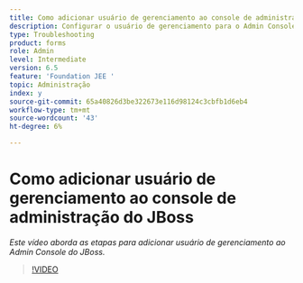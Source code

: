 ```yaml
---
title: Como adicionar usuário de gerenciamento ao console de administração do JBoss
description: Configurar o usuário de gerenciamento para o Admin Console JBOSS
type: Troubleshooting
product: forms
role: Admin
level: Intermediate
version: 6.5
feature: 'Foundation JEE '
topic: Administração
index: y
source-git-commit: 65a40826d3be322673e116d98124c3cbfb1d6eb4
workflow-type: tm+mt
source-wordcount: '43'
ht-degree: 6%

---
```



# Como adicionar usuário de gerenciamento ao console de administração do JBoss

*Este vídeo aborda as etapas para adicionar usuário de gerenciamento ao Admin Console do JBoss.*

>[!VIDEO](https://video.tv.adobe.com/v/335484?quality=9&learn=on)